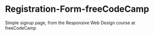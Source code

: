 # Registration-Form-freeCodeCamp



 Simple signup page, from the Responsive Web Design course at freeCodeCamp
